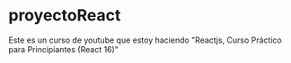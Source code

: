 # proyectoReact
Este es un curso de youtube que estoy haciendo "Reactjs, Curso Práctico para Principiantes (React 16)"
